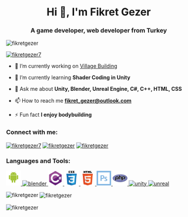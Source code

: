 <h1 align="center">Hi 👋, I'm Fikret Gezer</h1>
<h3 align="center">A game developer, web developer from Turkey</h3>

<p align="left"> <img src="https://komarev.com/ghpvc/?username=fikretgezer&label=Profile%20views&color=0e75b6&style=flat" alt="fikretgezer" /> </p>

<p align="left"> <a href="https://twitter.com/fikretgezer7" target="blank"><img src="https://img.shields.io/twitter/follow/fikretgezer7?logo=twitter&style=for-the-badge" alt="fikretgezer7" /></a> </p>

- 🔭 I’m currently working on [Village Building](https://github.com/FikretGezer/Village-Building)

- 🌱 I’m currently learning **Shader Coding in Unity**

- 💬 Ask me about **Unity, Blender, Unreal Engine, C#, C++, HTML, CSS**

- 📫 How to reach me **fikret_gezer@outlook.com**

- ⚡ Fun fact **I enjoy bodybuilding**

<h3 align="left">Connect with me:</h3>
<p align="left">
<a href="https://twitter.com/fikretgezer7" target="blank"><img align="center" src="https://raw.githubusercontent.com/rahuldkjain/github-profile-readme-generator/master/src/images/icons/Social/twitter.svg" alt="fikretgezer7" height="30" width="40" /></a>
<a href="https://linkedin.com/in/fikretgezer" target="blank"><img align="center" src="https://raw.githubusercontent.com/rahuldkjain/github-profile-readme-generator/master/src/images/icons/Social/linked-in-alt.svg" alt="fikretgezer" height="30" width="40" /></a>
<a href="https://instagram.com/fikretgezer" target="blank"><img align="center" src="https://raw.githubusercontent.com/rahuldkjain/github-profile-readme-generator/master/src/images/icons/Social/instagram.svg" alt="fikretgezer" height="30" width="40" /></a>
</p>

<h3 align="left">Languages and Tools:</h3>
<p align="left"> <a href="https://developer.android.com" target="_blank" rel="noreferrer"> <img src="https://raw.githubusercontent.com/devicons/devicon/master/icons/android/android-original-wordmark.svg" alt="android" width="40" height="40"/> </a> <a href="https://www.blender.org/" target="_blank" rel="noreferrer"> <img src="https://download.blender.org/branding/community/blender_community_badge_white.svg" alt="blender" width="40" height="40"/> </a> <a href="https://www.w3schools.com/cs/" target="_blank" rel="noreferrer"> <img src="https://raw.githubusercontent.com/devicons/devicon/master/icons/csharp/csharp-original.svg" alt="csharp" width="40" height="40"/> </a> <a href="https://www.w3schools.com/css/" target="_blank" rel="noreferrer"> <img src="https://raw.githubusercontent.com/devicons/devicon/master/icons/css3/css3-original-wordmark.svg" alt="css3" width="40" height="40"/> </a> <a href="https://www.w3.org/html/" target="_blank" rel="noreferrer"> <img src="https://raw.githubusercontent.com/devicons/devicon/master/icons/html5/html5-original-wordmark.svg" alt="html5" width="40" height="40"/> </a> <a href="https://www.photoshop.com/en" target="_blank" rel="noreferrer"> <img src="https://raw.githubusercontent.com/devicons/devicon/master/icons/photoshop/photoshop-line.svg" alt="photoshop" width="40" height="40"/> </a> <a href="https://www.php.net" target="_blank" rel="noreferrer"> <img src="https://raw.githubusercontent.com/devicons/devicon/master/icons/php/php-original.svg" alt="php" width="40" height="40"/> </a> <a href="https://unity.com/" target="_blank" rel="noreferrer"> <img src="https://www.vectorlogo.zone/logos/unity3d/unity3d-icon.svg" alt="unity" width="40" height="40"/> </a> <a href="https://unrealengine.com/" target="_blank" rel="noreferrer"> <img src="https://raw.githubusercontent.com/kenangundogan/fontisto/036b7eca71aab1bef8e6a0518f7329f13ed62f6b/icons/svg/brand/unreal-engine.svg" alt="unreal" width="40" height="40"/> </a> </p>

<p><img align="left" src="https://github-readme-stats.vercel.app/api/top-langs?username=fikretgezer&show_icons=true&locale=en&layout=compact" alt="fikretgezer" /></p>

<p>&nbsp;<img align="center" src="https://github-readme-stats.vercel.app/api?username=fikretgezer&show_icons=true&locale=en" alt="fikretgezer" /></p>

<p><img align="center" src="https://github-readme-streak-stats.herokuapp.com/?user=fikretgezer&" alt="fikretgezer" /></p>
